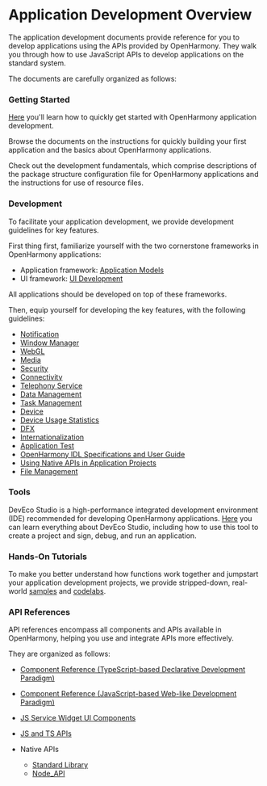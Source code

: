 # Application Development Overview

The application development documents provide reference for you to develop applications using the APIs provided by OpenHarmony. They walk you through how to use JavaScript APIs to develop applications on the standard system.

The documents are carefully organized as follows:

### Getting Started

[Here](quick-start/start-overview.md) you'll learn how to quickly get started with OpenHarmony application development.

Browse the documents on the instructions for quickly building your first application and the basics about OpenHarmony applications.

Check out the development fundamentals, which comprise descriptions of the package structure configuration file for OpenHarmony applications and the instructions for use of resource files.

### Development

To facilitate your application development, we provide development guidelines for key features.

First thing first, familiarize yourself with the two cornerstone frameworks in OpenHarmony applications:

- Application framework: [Application Models](application-models/application-model-composition.md)
- UI framework: [UI Development](ui/arkui-overview.md)

All applications should be developed on top of these frameworks.

Then, equip yourself for developing the key features, with the following guidelines:
- [Notification](notification/notification-overview.md)
- [Window Manager](windowmanager/window-overview.md)
- [WebGL](webgl/webgl-overview.md)
- [Media](media/audio-overview.md)
- [Security](security/userauth-overview.md)
- [Connectivity](connectivity/ipc-rpc-overview.md)
- [Telephony Service](telephony/telephony-overview.md)
- [Data Management](database/database-mdds-overview.md)
- [Task Management](task-management/background-task-overview.md)
- [Device](device/usb-overview.md)
- [Device Usage Statistics](device-usage-statistics/device-usage-statistics-overview.md)
- [DFX](dfx/hiappevent-guidelines.md)
- [Internationalization](internationalization/international-overview.md)
- [Application Test](application-test/arkxtest-guidelines.md)
- [OpenHarmony IDL Specifications and User Guide](IDL/idl-guidelines.md)
- [Using Native APIs in Application Projects](napi/napi-guidelines.md)
- [File Management](file-management/medialibrary-overview.md)

### Tools

DevEco Studio is a high-performance integrated development environment (IDE) recommended for developing OpenHarmony applications.
[Here](https://developer.harmonyos.com/en/docs/documentation/doc-guides/ohos-deveco-studio-overview-0000001263280421) you can learn everything about DevEco Studio, including how to use this tool to create a project and sign, debug, and run an application.

### Hands-On Tutorials

To make you better understand how functions work together and jumpstart your application development projects, we provide stripped-down, real-world [samples](https://gitee.com/openharmony/applications_app_samples/blob/OpenHarmony-3.2-Beta5/README.md) and [codelabs](https://gitee.com/openharmony/codelabs).

### API References

API references encompass all components and APIs available in OpenHarmony, helping you use and integrate APIs more effectively.

They are organized as follows:

- [Component Reference (TypeScript-based Declarative Development Paradigm)](reference/arkui-ts/Readme-EN.md)

- [Component Reference (JavaScript-based Web-like Development Paradigm)](reference/arkui-js/Readme-EN.md)

- [JS Service Widget UI Components](reference/js-service-widget-ui/Readme-EN.md)

- [JS and TS APIs](reference/apis/js-apis-ability-dataUriUtils.md)

- Native APIs
  - [Standard Library](reference/native-lib/third_party_libc/musl.md)
  - [Node_API](reference/native-lib/third_party_napi/napi.md) 

